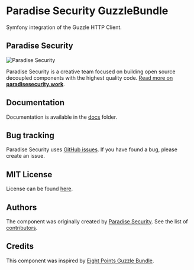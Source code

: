 Paradise Security GuzzleBundle
================

Symfony integration of the Guzzle HTTP Client.

Paradise Security
------

![Paradise Security](https://paradisesecurity.work/src/images/logo-splash-banner.png)

Paradise Security is a creative team focused on building open source decoupled components with the highest quality code. [Read more on **paradisesecurity.work**](https://paradisesecurity.work).

Documentation
------------

Documentation is available in the [docs](https://github.com/paradisesecurity/guzzle-bundle/blob/master/docs/index.md) folder.

Bug tracking
------------

Paradise Security uses [GitHub issues](https://github.com/paradisesecurity/guzzle-bundle/issues).
If you have found a bug, please create an issue.

MIT License
-----------

License can be found [here](https://github.com/paradisesecurity/guzzle-bundle/blob/master/LICENSE).

Authors
-------

The component was originally created by [Paradise Security](https://paradisesecurity.work).
See the list of [contributors](https://github.com/paradisesecurity/guzzle-bundle/contributors).

Credits
-------

This component was inspired by [Eight Points Guzzle Bundle](https://github.com/8p/EightPointsGuzzleBundle/).